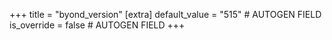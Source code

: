 +++
title = "byond_version"
[extra]
default_value = "515" # AUTOGEN FIELD
is_override = false # AUTOGEN FIELD
+++